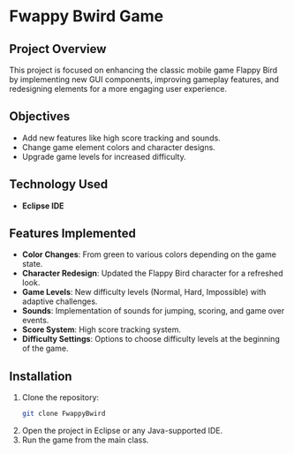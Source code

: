 # Fwappy Bwird Game

## Project Overview
This project is focused on enhancing the classic mobile game Flappy Bird by implementing new GUI components, improving gameplay features, and redesigning elements for a more engaging user experience.

## Objectives
- Add new features like high score tracking and sounds.
- Change game element colors and character designs.
- Upgrade game levels for increased difficulty.

## Technology Used
- **Eclipse IDE** 

## Features Implemented
- **Color Changes**: From green to various colors depending on the game state.
- **Character Redesign**: Updated the Flappy Bird character for a refreshed look.
- **Game Levels**: New difficulty levels (Normal, Hard, Impossible) with adaptive challenges.
- **Sounds**: Implementation of sounds for jumping, scoring, and game over events.
- **Score System**: High score tracking system.
- **Difficulty Settings**: Options to choose difficulty levels at the beginning of the game.

## Installation
1. Clone the repository:
   ```bash
   git clone FwappyBwird
   ```
2. Open the project in Eclipse or any Java-supported IDE.
3. Run the game from the main class.

